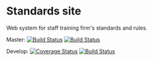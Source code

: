 Standards site
==============
Web system for staff training firm's standards and rules.

Master:
[![Build Status](https://coveralls.io/repos/ashaninBenjamin/standarts_site/badge.png?branch=master)](https://coveralls.io/r/ashaninBenjamin/standarts_site/)
[![Build Status](https://travis-ci.org/ashaninBenjamin/standarts_site.png?branch=master)](https://travis-ci.org/ashaninBenjamin/standarts_site)

Develop:
[![Coverage Status](https://coveralls.io/repos/ashaninBenjamin/standarts_site/badge.png?branch=develop)](https://coveralls.io/r/ashaninBenjamin/standarts_site)
[![Build Status](https://travis-ci.org/ashaninBenjamin/standarts_site.png?branch=develop)](https://travis-ci.org/ashaninBenjamin/standarts_site)
